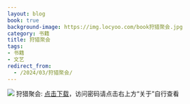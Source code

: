 ```yaml
---
layout: blog
book: true
background-image: https://img.locyoo.com/book狩猎聚会.jpg
category: 书籍
title: 狩猎聚会
tags:
- 书籍
- 文艺
redirect_from:
  - /2024/03/狩猎聚会/
---
```

![](https://img.locyoo.com/book狩猎聚会.jpg)
狩猎聚会: <a name = "ref1" href="https://url18.ctfile.com/f/50983618-1380049249-198974?p=3619">点击下载</a>，访问密码请点击右上方“关于”自行查看